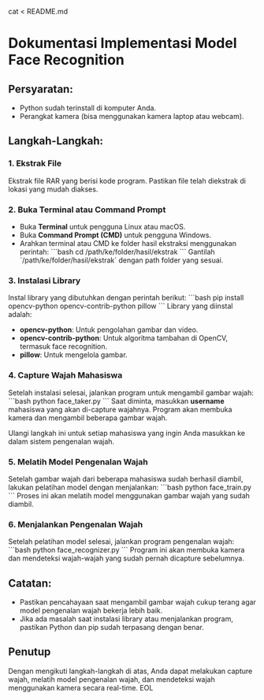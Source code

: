 cat <<EOL > README.md
# Dokumentasi Implementasi Model Face Recognition

## Persyaratan:
- Python sudah terinstall di komputer Anda.
- Perangkat kamera (bisa menggunakan kamera laptop atau webcam).

## Langkah-Langkah:

### 1. Ekstrak File
Ekstrak file RAR yang berisi kode program. Pastikan file telah diekstrak di lokasi yang mudah diakses.

### 2. Buka Terminal atau Command Prompt
- Buka **Terminal** untuk pengguna Linux atau macOS.
- Buka **Command Prompt (CMD)** untuk pengguna Windows.
- Arahkan terminal atau CMD ke folder hasil ekstraksi menggunakan perintah:
  \`\`\`bash
  cd /path/ke/folder/hasil/ekstrak
  \`\`\`
  Gantilah \`/path/ke/folder/hasil/ekstrak\` dengan path folder yang sesuai.

### 3. Instalasi Library
Instal library yang dibutuhkan dengan perintah berikut:
\`\`\`bash
pip install opencv-python opencv-contrib-python pillow
\`\`\`
Library yang diinstal adalah:
- **opencv-python**: Untuk pengolahan gambar dan video.
- **opencv-contrib-python**: Untuk algoritma tambahan di OpenCV, termasuk face recognition.
- **pillow**: Untuk mengelola gambar.

### 4. Capture Wajah Mahasiswa
Setelah instalasi selesai, jalankan program untuk mengambil gambar wajah:
\`\`\`bash
python face_taker.py
\`\`\`
Saat diminta, masukkan **username** mahasiswa yang akan di-capture wajahnya. Program akan membuka kamera dan mengambil beberapa gambar wajah.

Ulangi langkah ini untuk setiap mahasiswa yang ingin Anda masukkan ke dalam sistem pengenalan wajah.

### 5. Melatih Model Pengenalan Wajah
Setelah gambar wajah dari beberapa mahasiswa sudah berhasil diambil, lakukan pelatihan model dengan menjalankan:
\`\`\`bash
python face_train.py
\`\`\`
Proses ini akan melatih model menggunakan gambar wajah yang sudah diambil.

### 6. Menjalankan Pengenalan Wajah
Setelah pelatihan model selesai, jalankan program pengenalan wajah:
\`\`\`bash
python face_recognizer.py
\`\`\`
Program ini akan membuka kamera dan mendeteksi wajah-wajah yang sudah pernah dicapture sebelumnya.

## Catatan:
- Pastikan pencahayaan saat mengambil gambar wajah cukup terang agar model pengenalan wajah bekerja lebih baik.
- Jika ada masalah saat instalasi library atau menjalankan program, pastikan Python dan pip sudah terpasang dengan benar.

## Penutup
Dengan mengikuti langkah-langkah di atas, Anda dapat melakukan capture wajah, melatih model pengenalan wajah, dan mendeteksi wajah menggunakan kamera secara real-time.
EOL
